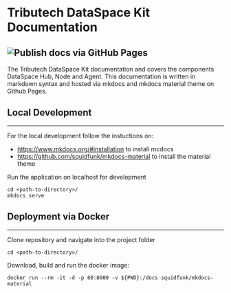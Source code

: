 # Tributech DataSpace Kit Documentation
![Publish docs via GitHub Pages](https://github.com/tributech-solutions/tributech-DSK-docs/workflows/Publish%20docs%20via%20GitHub%20Pages/badge.svg?branch=master)
---
The Tributech DataSpace Kit documentation and covers the components DataSpace Hub, Node and Agent. This documentation is written in markdown syntax and hosted via mkdocs and mkdocs material theme on Github Pages.

## Local Development

---
For the local development follow the instuctions on:

- <https://www.mkdocs.org/#installation> to install mcdocs
- <https://github.com/squidfunk/mkdocs-material> to install the material theme

Run the application on localhost for development

```
cd <path-to-directory>/
mkdocs serve
```

## Deployment via Docker

---

Clone repository and navigate into the project folder

```
cd <path-to-directory>/
```

Download, build and run the docker image:

```
docker run --rm -it -d -p 80:8000 -v ${PWD}:/docs squidfunk/mkdocs-material
```
